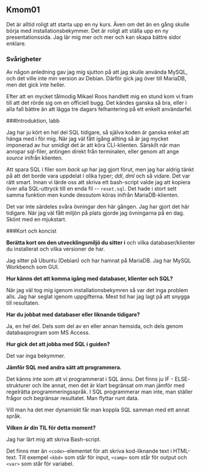 <a id="kmom01"><h2>Kmom01</h2></a>

Det är alltid roligt att starta upp en ny kurs. Även om det än en gång
skulle börja med installationsbekymmer. Det är roligt att ställa upp en
ny presentationssida. Jag lär mig mer och mer och kan skapa bättre sidor
enklare.

### Svårigheter

Av någon anledning gav jag mig
sjutton på att jag skulle använda MySQL, och det ville inte min version
av Debian. Därför gick jag över till MariaDB, men det gick inte heller.

Efter att en mycket tålmodig Mikael Roos handlett mig en stund kom vi fram
till att det rörde sig om en officiell bugg. Det kändes ganska så bra,
eller i alla fall bättre än att lägga tre dagars felhantering på ett
enkelt användarfel.

###Introduktion, labb

Jag har ju kört en hel del SQL tidigare, så själva koden är ganska enkel
att hänga med i för mig. När jag väl fått igång allting så är jag mycket
imponerad av hur smidigt det är att köra CLI-klienten. Särskilt när man
anropar sql-filer, antingen direkt från terminalen, eller genom att
ange <em>source</em> inifrån klienten.

Att spara SQL i filer som _back up_ har jag gjort förut, men jag har aldrig
tänkt på att det borde vara uppdelat i olika typer; _ddl_, _dml_ och så
vidare. Det var rätt smart. Innan vi lärde oss att skriva ett bash-script
valde jag att kopiera över alla SQL-uttryck till en enda fil --
<code>reset.sql</code>. Det hade i stort sett samma funktion men kunde
dessutom köras inifrån MariaDB-klienten.

Det var inte särdeles svåra övningar den här gången. Jag har gjort det här
tidigare. När jag väl fått miljön på plats gjorde jag övningarna på en dag.
Skönt med en mjukstart.

###Kort och koncist

__Berätta kort om den utvecklingsmiljö du sitter i__ och vilka
databaser/klienter du installerat och vilka versioner de har.

Jag sitter på Ubuntu (Debian) och har hamnat på MariaDB. Jag har
MySQL Workbench som GUI.

__Hur känns det att komma igång med databaser, klienter och SQL?__

När jag väl tog mig igenom installationsbekymren så var det inga
problem alls. Jag har seglat igenom uppgifterna. Mest tid har jag
lagt på att snygga till resultaten.

__Har du jobbat med databaser eller liknande tidigare?__

Ja, en hel del. Dels som del av en eller annan hemsida, och dels genom
databasprogram som MS Access.

__Hur gick det att jobba med SQL i guiden?__

Det var inga bekymmer.

__Jämför SQL med andra sätt att programmera.__

Det känns inte som att vi programmerat i SQL ännu. Det finns ju IF - ELSE-
strukturer och lite annat, men det är klart begränsat om man jämför med
regelrätta programmeringsspråk. I SQL programmerar man inte, man ställer
frågor och begränsar resultatet. Man flyttar runt data.

Vill man ha det mer dynamiskt får man koppla SQL samman med ett annat språk.

__Vilken är din TIL för detta moment?__

Jag har lärt mig att skriva Bash-script.

Det finns mer än `<code>`-elementet för att skriva kod-liknande text i
HTML-text. Till exempel `<kbd>` som står för input, `<samp>` som står
för output och `<var>` som står för variabel.
